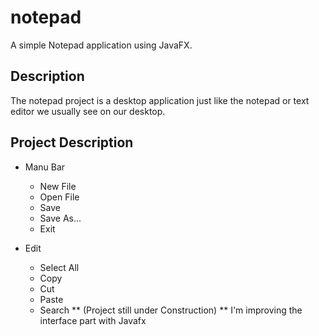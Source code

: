 # notepad

A simple Notepad application using JavaFX.

## Description
The notepad project is a desktop application just like the notepad or text editor we usually see on our desktop. 

## Project Description
 - Manu Bar
    - New File
    - Open File
    - Save
    - Save As...
    - Exit
  
 - Edit
    - Select All
    - Copy
    - Cut
    - Paste
    - Search
** (Project still under Construction) ** I'm improving the interface part with Javafx
